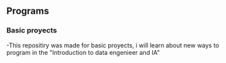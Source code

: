 ## Programs
### Basic proyects
-This repositiry was made for basic proyects, i will learn about new ways to program in the "Introduction to data engenieer and IA"
